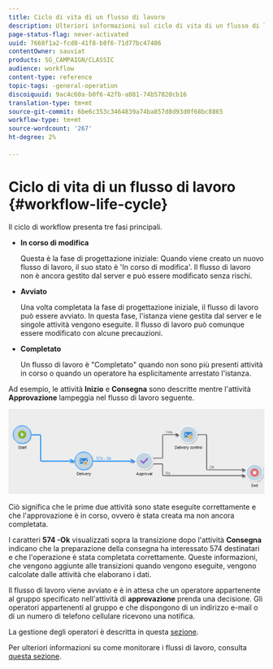 ```yaml
---
title: Ciclo di vita di un flusso di lavoro
description: Ulteriori informazioni sul ciclo di vita di un flusso di lavoro
page-status-flag: never-activated
uuid: 7668f1a2-fcd0-41f8-b8f6-71d77bc47486
contentOwner: sauviat
products: SG_CAMPAIGN/CLASSIC
audience: workflow
content-type: reference
topic-tags: -general-operation
discoiquuid: 9ac4c60a-b0f6-42fb-a081-74b57820cb16
translation-type: tm+mt
source-git-commit: 6be6c353c3464839a74ba857d8d93d0f68bc8865
workflow-type: tm+mt
source-wordcount: '267'
ht-degree: 2%

---
```



# Ciclo di vita di un flusso di lavoro {#workflow-life-cycle}

Il ciclo di workflow presenta tre fasi principali.

* **In corso di modifica**

   Questa è la fase di progettazione iniziale: Quando viene creato un nuovo flusso di lavoro, il suo stato è &#39;In corso di modifica&#39;. Il flusso di lavoro non è ancora gestito dal server e può essere modificato senza rischi.

* **Avviato**

   Una volta completata la fase di progettazione iniziale, il flusso di lavoro può essere avviato. In questa fase, l&#39;istanza viene gestita dal server e le singole attività vengono eseguite. Il flusso di lavoro può comunque essere modificato con alcune precauzioni.

* **Completato**

   Un flusso di lavoro è &quot;Completato&quot; quando non sono più presenti attività in corso o quando un operatore ha esplicitamente arrestato l&#39;istanza.

Ad esempio, le attività **Inizio** e **Consegna** sono descritte mentre l&#39;attività **Approvazione** lampeggia nel flusso di lavoro seguente.

![](assets/new-workflow-6.png)

Ciò significa che le prime due attività sono state eseguite correttamente e che l&#39;approvazione è in corso, ovvero è stata creata ma non ancora completata.

I caratteri **574 -Ok** visualizzati sopra la transizione dopo l&#39;attività **Consegna** indicano che la preparazione della consegna ha interessato 574 destinatari e che l&#39;operazione è stata completata correttamente. Queste informazioni, che vengono aggiunte alle transizioni quando vengono eseguite, vengono calcolate dalle attività che elaborano i dati.

Il flusso di lavoro viene avviato e è in attesa che un operatore appartenente al gruppo specificato nell&#39;attività di **approvazione** prenda una decisione. Gli operatori appartenenti al gruppo e che dispongono di un indirizzo e-mail o di un numero di telefono cellulare ricevono una notifica.

La gestione degli operatori è descritta in questa [sezione](../../platform/using/access-management.md).

Per ulteriori informazioni su come monitorare i flussi di lavoro, consulta [questa sezione](../../workflow/using/monitoring-workflow-execution.md).

